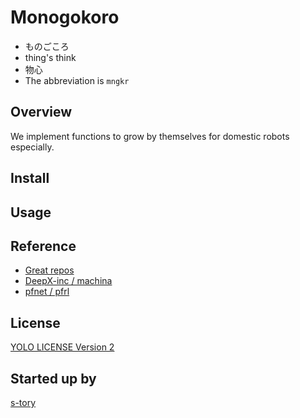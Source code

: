 # Monogokoro
- ものごころ
- thing's think
- 物心
- The abbreviation is `mngkr`

## Overview
We implement functions to grow by themselves for domestic robots especially.

## Install

## Usage

## Reference
- [Great repos](https://github.com/search?o=desc&q=reinforce+learn&s=stars&type=Repositories)
- [DeepX-inc / machina](https://github.com/DeepX-inc/machina)
- [pfnet / pfrl](https://github.com/pfnet/pfrl)

## License
[YOLO LICENSE Version 2](./LICENSE)

## Started up by
[s-tory](https://github.com/s-tory)
